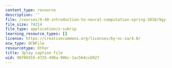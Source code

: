 ```yaml
---
content_type: resource
description: ''
file: /courses/9-40-introduction-to-neural-computation-spring-2018/9gy-CAwx0Ls_captions.vtt
file_size: 74214
file_type: application/x-subrip
learning_resource_types: []
license: https://creativecommons.org/licenses/by-nc-sa/4.0/
ocw_type: OCWFile
resourcetype: Other
title: 3play caption file
uid: 98f06555-4725-498a-90bc-1ac564ccb927
---
```

